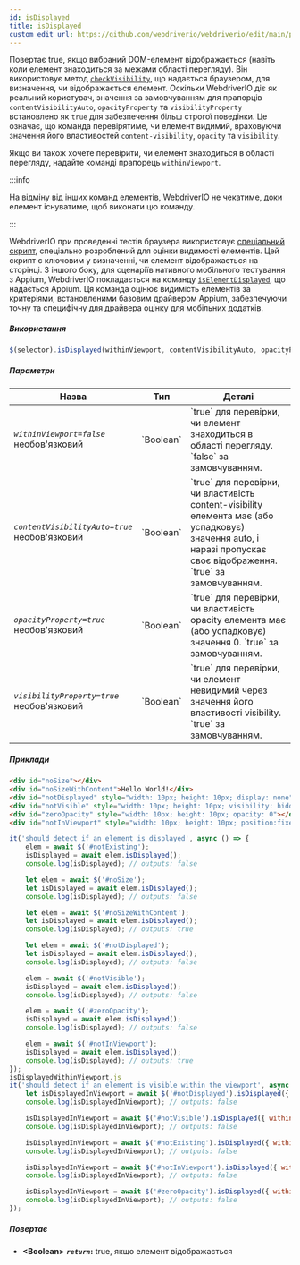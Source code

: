 ```yaml
---
id: isDisplayed
title: isDisplayed
custom_edit_url: https://github.com/webdriverio/webdriverio/edit/main/packages/webdriverio/src/commands/element/isDisplayed.ts
---
```


Повертає true, якщо вибраний DOM-елемент відображається (навіть коли елемент знаходиться за межами області перегляду). Він використовує
метод [`checkVisibility`](https://developer.mozilla.org/en-US/docs/Web/API/Element/checkVisibility#visibilityproperty),
що надається браузером, для визначення, чи відображається елемент. Оскільки WebdriverIO діє як
реальний користувач, значення за замовчуванням для прапорців `contentVisibilityAuto`, `opacityProperty` та `visibilityProperty`
встановлено як `true` для забезпечення більш строгої поведінки. Це означає, що команда перевірятиме, чи елемент
видимий, враховуючи значення його властивостей `content-visibility`, `opacity` та `visibility`.

Якщо ви також хочете перевірити, чи елемент знаходиться в області перегляду, надайте команді прапорець `withinViewport`.

:::info

На відміну від інших команд елементів, WebdriverIO не чекатиме, доки елемент
існуватиме, щоб виконати цю команду.

:::

WebdriverIO при проведенні тестів браузера використовує [спеціальний скрипт](https://github.com/webdriverio/webdriverio/blob/59d349ca847950354d02b9e548f60cc50e7871f0/packages/webdriverio/src/scripts/isElementDisplayed.ts),
спеціально розроблений для оцінки видимості елементів. Цей скрипт є ключовим у визначенні, чи
елемент відображається на сторінці. З іншого боку, для сценаріїв нативного мобільного тестування з Appium, WebdriverIO
покладається на команду [`isElementDisplayed`](https://appium.io/docs/en/2.1/reference/interfaces/appium_types.ExternalDriver/#elementdisplayed),
що надається Appium. Ця команда оцінює видимість елементів за критеріями, встановленими
базовим драйвером Appium, забезпечуючи точну та специфічну для драйвера оцінку для мобільних додатків.

##### Використання

```js
$(selector).isDisplayed(withinViewport, contentVisibilityAuto, opacityProperty, visibilityProperty)
```

##### Параметри

<table>
  <thead>
    <tr>
      <th>Назва</th><th>Тип</th><th>Деталі</th>
    </tr>
  </thead>
  <tbody>
    <tr>
      <td><code><var>withinViewport=false</var></code><br /><span className="label labelWarning">необов'язковий</span></td>
      <td>`Boolean`</td>
      <td>`true` для перевірки, чи елемент знаходиться в області перегляду. `false` за замовчуванням.</td>
    </tr>
    <tr>
      <td><code><var>contentVisibilityAuto=true</var></code><br /><span className="label labelWarning">необов'язковий</span></td>
      <td>`Boolean`</td>
      <td>`true` для перевірки, чи властивість content-visibility елемента має (або успадковує) значення auto, і наразі пропускає своє відображення. `true` за замовчуванням.</td>
    </tr>
    <tr>
      <td><code><var>opacityProperty=true</var></code><br /><span className="label labelWarning">необов'язковий</span></td>
      <td>`Boolean`</td>
      <td>`true` для перевірки, чи властивість opacity елемента має (або успадковує) значення 0. `true` за замовчуванням.</td>
    </tr>
    <tr>
      <td><code><var>visibilityProperty=true</var></code><br /><span className="label labelWarning">необов'язковий</span></td>
      <td>`Boolean`</td>
      <td>`true` для перевірки, чи елемент невидимий через значення його властивості visibility. `true` за замовчуванням.</td>
    </tr>
  </tbody>
</table>

##### Приклади

```html title="index.html"
<div id="noSize"></div>
<div id="noSizeWithContent">Hello World!</div>
<div id="notDisplayed" style="width: 10px; height: 10px; display: none"></div>
<div id="notVisible" style="width: 10px; height: 10px; visibility: hidden"></div>
<div id="zeroOpacity" style="width: 10px; height: 10px; opacity: 0"></div>
<div id="notInViewport" style="width: 10px; height: 10px; position:fixed; top: 999999; left: 999999"></div>
```

```js title="isDisplayed.js"
it('should detect if an element is displayed', async () => {
    elem = await $('#notExisting');
    isDisplayed = await elem.isDisplayed();
    console.log(isDisplayed); // outputs: false

    let elem = await $('#noSize');
    let isDisplayed = await elem.isDisplayed();
    console.log(isDisplayed); // outputs: false

    let elem = await $('#noSizeWithContent');
    let isDisplayed = await elem.isDisplayed();
    console.log(isDisplayed); // outputs: true

    let elem = await $('#notDisplayed');
    let isDisplayed = await elem.isDisplayed();
    console.log(isDisplayed); // outputs: false

    elem = await $('#notVisible');
    isDisplayed = await elem.isDisplayed();
    console.log(isDisplayed); // outputs: false

    elem = await $('#zeroOpacity');
    isDisplayed = await elem.isDisplayed();
    console.log(isDisplayed); // outputs: false

    elem = await $('#notInViewport');
    isDisplayed = await elem.isDisplayed();
    console.log(isDisplayed); // outputs: true
});
isDisplayedWithinViewport.js
it('should detect if an element is visible within the viewport', async () => {
    let isDisplayedInViewport = await $('#notDisplayed').isDisplayed({ withinViewport: true });
    console.log(isDisplayedInViewport); // outputs: false

    isDisplayedInViewport = await $('#notVisible').isDisplayed({ withinViewport: true });
    console.log(isDisplayedInViewport); // outputs: false

    isDisplayedInViewport = await $('#notExisting').isDisplayed({ withinViewport: true });
    console.log(isDisplayedInViewport); // outputs: false

    isDisplayedInViewport = await $('#notInViewport').isDisplayed({ withinViewport: true });
    console.log(isDisplayedInViewport); // outputs: false

    isDisplayedInViewport = await $('#zeroOpacity').isDisplayed({ withinViewport: true });
    console.log(isDisplayedInViewport); // outputs: false
});
```

##### Повертає

- **&lt;Boolean&gt;**
            **<code><var>return</var></code>:**  true, якщо елемент відображається